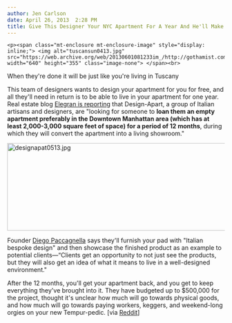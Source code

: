 ```yaml
---
author: Jen Carlson
date: April 26, 2013  2:28 PM
title: Give This Designer Your NYC Apartment For A Year And He'll Make It Pretty
---
```



	
	
	
	<p><span class="mt-enclosure mt-enclosure-image" style="display: inline;"> <img alt="tuscansun0413.jpg" src="https://web.archive.org/web/20130601081233im_/http://gothamist.com/attachments/arts_jen/tuscansun0413.jpg" width="640" height="355" class="image-none"> </span><br>
<span class="photo_caption">When they&apos;re done it will be just like you&apos;re living in Tuscany</span></p>

<p>This team of designers wants to design your apartment for you for free, and all they&apos;ll need in return is to be able to live in your apartment for one year. Real estate blog <a href="https://web.archive.org/web/20130601081233/http://www.elegran.com/edge/2013/04/get-your-nyc-apartment-designed-for-free">Elegran is reporting</a> that Design-Apart, a group of Italian artisans and designers, are &quot;looking for someone to <strong>loan them an empty apartment preferably in the Downtown Manhattan area (which has at least 2,000-3,000 square feet of space) for a period of 12 months</strong>, during which they will convert the apartment into a living showroom.&quot;</p>

<p><span class="mt-enclosure mt-enclosure-image" style="display: inline;"> <img alt="designapat0513.jpg" src="https://web.archive.org/web/20130601081233im_/http://gothamist.com/attachments/arts_jen/designapat0513.jpg" width="640" height="203" class="image-none"> </span></p>

<p>Founder <a href="https://web.archive.org/web/20130601081233/http://design-apart.com/">Diego Paccagnella</a> says they&apos;ll furnish your pad with &quot;Italian bespoke design&quot; and then showcase the finished product as an example to potential clients&#x2014;&#x201C;Clients get an opportunity to not just see the products, but they will also get an idea of what it means to live in a well-designed environment.&quot;</p>

<p>After the 12 months, you&apos;ll get your apartment back, and you get to keep everything they&apos;ve brought into it. They have budgeted up to $500,000 for the project, thought it&apos;s unclear how much will go towards physical goods, and how much will go towards paying workers, keggers, and weekend-long orgies on your new Tempur-pedic. [via <a href="https://web.archive.org/web/20130601081233/http://www.reddit.com/r/nyc/comments/1d5s2i/this_guy_will_design_your_nyc_apartment_for_free/">Reddit</a>]</p>
	
	
	
	
	
